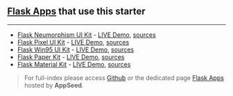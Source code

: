 ## [Flask Apps](https://appseed.us/apps/flask-apps) that use this starter
---

- [Flask Neumorphism UI Kit](https://appseed.us/apps/flask-apps/flask-neumorphism-uikit) - [LIVE Demo](https://flask-neumorphism-uikit.appseed.us/), [sources](https://github.com/app-generator/flask-neumorphism-uikit)
- [Flask Pixel UI Kit](https://appseed.us/apps/flask-apps/flask-pixel-bootstrap-uikit) - [LIVE Demo](https://flask-pixel-bootstrap-uikit.appseed.us/), [sources](https://github.com/app-generator/flask-pixel-bootstrap-uikit)
- [Flask Win95 UI Kit](https://appseed.us/apps/flask-apps/flask-windows-95-ui-kit) - [LIVE Demo](https://flask-windows-95-ui-kit.appseed.us/login.html), [sources](https://github.com/app-generator/flask-windows-95-ui-kit)
- [Flask Paper Kit](https://appseed.us/apps/flask-apps/flask-paper-kit) - [LIVE Demo](https://flask-paper-kit.appseed.us/login.html), [sources](https://github.com/app-generator/flask-paper-kit)
- [Flask Material Kit](https://appseed.us/apps/flask-apps/flask-material-kit) - [LIVE Demo](https://flask-material-kit.appseed.us/), [sources](https://github.com/app-generator/flask-material-kit)

> For full-index please access [Github](https://github.com/app-generator/flask-apps) or the dedicated page [Flask Apps](https://appseed.us/apps/flask-apps/) hosted by **AppSeed**.

<br />
